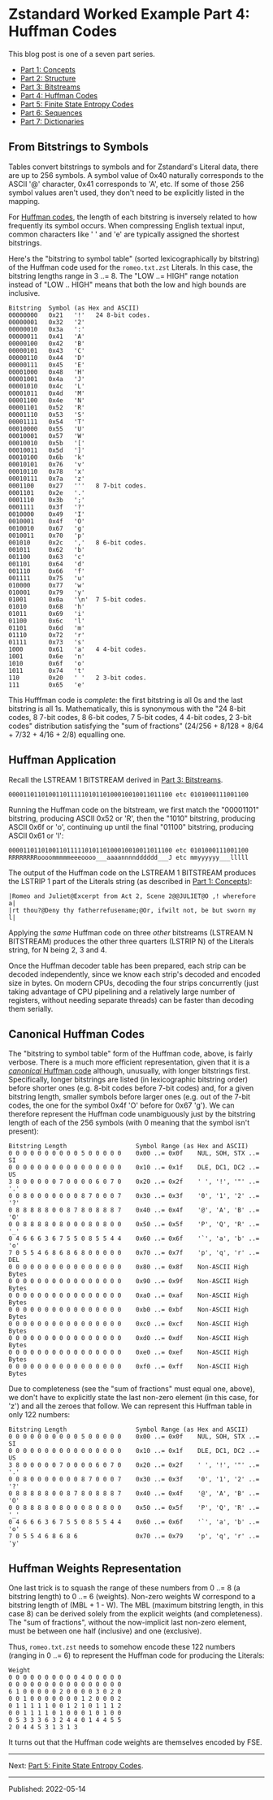 # Zstandard Worked Example Part 4: Huffman Codes

This blog post is one of a seven part series.

- [Part 1: Concepts](./zstandard-part-1-concepts.md)
- [Part 2: Structure](./zstandard-part-2-structure.md)
- [Part 3: Bitstreams](./zstandard-part-3-bitstreams.md)
- [Part 4: Huffman Codes](./zstandard-part-4-huffman.md)
- [Part 5: Finite State Entropy Codes](./zstandard-part-5-fse.md)
- [Part 6: Sequences](./zstandard-part-6-sequences.md)
- [Part 7: Dictionaries](./zstandard-part-7-dictionaries.md)


## From Bitstrings to Symbols

Tables convert bitstrings to symbols and for Zstandard's Literal data, there
are up to 256 symbols. A symbol value of 0x40 naturally corresponds to the
ASCII '@' character, 0x41 corresponds to 'A', etc. If some of those 256 symbol
values aren't used, they don't need to be explicitly listed in the mapping.

For [Huffman codes](https://en.wikipedia.org/wiki/Huffman_coding), the length
of each bitstring is inversely related to how frequently its symbol occurs.
When compressing English textual input, common characters like ' ' and 'e' are
typically assigned the shortest bitstrings.

Here's the "bitstring to symbol table" (sorted lexicographically by bitstring)
of the Huffman code used for the `romeo.txt.zst` Literals. In this case, the
bitstring lengths range in 3 ..= 8. The "LOW ..= HIGH" range notation instead
of "LOW .. HIGH" means that both the low and high bounds are inclusive.

```
Bitstring  Symbol (as Hex and ASCII)
00000000   0x21   '!'   24 8-bit codes.
00000001   0x32   '2'
00000010   0x3a   ':'
00000011   0x41   'A'
00000100   0x42   'B'
00000101   0x43   'C'
00000110   0x44   'D'
00000111   0x45   'E'
00001000   0x48   'H'
00001001   0x4a   'J'
00001010   0x4c   'L'
00001011   0x4d   'M'
00001100   0x4e   'N'
00001101   0x52   'R'
00001110   0x53   'S'
00001111   0x54   'T'
00010000   0x55   'U'
00010001   0x57   'W'
00010010   0x5b   '['
00010011   0x5d   ']'
00010100   0x6b   'k'
00010101   0x76   'v'
00010110   0x78   'x'
00010111   0x7a   'z'
0001100    0x27   '''   8 7-bit codes.
0001101    0x2e   '.'
0001110    0x3b   ';'
0001111    0x3f   '?'
0010000    0x49   'I'
0010001    0x4f   'O'
0010010    0x67   'g'
0010011    0x70   'p'
001010     0x2c   ','   8 6-bit codes.
001011     0x62   'b'
001100     0x63   'c'
001101     0x64   'd'
001110     0x66   'f'
001111     0x75   'u'
010000     0x77   'w'
010001     0x79   'y'
01001      0x0a   '\n'  7 5-bit codes.
01010      0x68   'h'
01011      0x69   'i'
01100      0x6c   'l'
01101      0x6d   'm'
01110      0x72   'r'
01111      0x73   's'
1000       0x61   'a'   4 4-bit codes.
1001       0x6e   'n'
1010       0x6f   'o'
1011       0x74   't'
110        0x20   ' '   2 3-bit codes.
111        0x65   'e'
```

This Hufffman code is *complete*: the first bitstring is all 0s and the last
bitstring is all 1s. Mathematically, this is synonymous with the "24 8-bit
codes, 8 7-bit codes, 8 6-bit codes, 7 5-bit codes, 4 4-bit codes, 2 3-bit
codes" distribution satisfying the "sum of fractions" (24/256 + 8/128 + 8/64 +
7/32 + 4/16 + 2/8) equalling one.


## Huffman Application

Recall the LSTREAM 1 BITSTREAM derived in
[Part 3: Bitstreams](./zstandard-part-3-bitstreams.md).

```
000011011010011011111010110100010010011011100 etc 0101000111001100
```

Running the Huffman code on the bitstream, we first match the "00001101"
bitstring, producing ASCII 0x52 or 'R', then the "1010" bitstring, producing
ASCII 0x6f or 'o', continuing up until the final "01100" bitstring, producing
ASCII 0x61 or 'l':

```
000011011010011011111010110100010010011011100 etc 0101000111001100
RRRRRRRRoooommmmmeeeoooo___aaaannnndddddd___J etc mmyyyyyy___lllll
```

The output of the Huffman code on the LSTREAM 1 BITSTREAM produces the LSTRIP 1
part of the Literals string (as described in
[Part 1: Concepts](./zstandard-part-1-concepts.md)):

```
|Romeo and Juliet@Excerpt from Act 2, Scene 2@@JULIET@O ,! wherefore a|
|rt thou?@Deny thy fatherrefusename;@Or, ifwilt not, be but sworn my l|
```

Applying the *same* Huffman code on three *other* bitstreams (LSTREAM N
BITSTREAM) produces the other three quarters (LSTRIP N) of the Literals string,
for N being 2, 3 and 4.

Once the Huffman decoder table has been prepared, each strip can be decoded
independently, since we know each strip's decoded and encoded size in bytes. On
modern CPUs, decoding the four strips concurrently (just taking advantage of
CPU pipelining and a relatively large number of registers, without needing
separate threads) can be faster than decoding them serially.


## Canonical Huffman Codes

The "bitstring to symbol table" form of the Huffman code, above, is fairly
verbose. There is a much more efficient representation, given that it is a
[*canonical* Huffman
code](https://en.wikipedia.org/wiki/Canonical_Huffman_code) although,
unusually, with longer bitstrings first. Specifically, longer bitstrings are
listed (in lexicographic bitstring order) before shorter ones (e.g. 8-bit codes
before 7-bit codes) and, for a given bitstring length, smaller symbols before
larger ones (e.g. out of the 7-bit codes, the one for the symbol 0x4f 'O'
before for 0x67 'g'). We can therefore represent the Huffman code unambiguously
just by the bitstring length of each of the 256 symbols (with 0 meaning that
the symbol isn't present):

```
Bitstring Length                   Symbol Range (as Hex and ASCII)
0 0 0 0 0 0 0 0 0 0 5 0 0 0 0 0    0x00 ..= 0x0f    NUL, SOH, STX ..= SI
0 0 0 0 0 0 0 0 0 0 0 0 0 0 0 0    0x10 ..= 0x1f    DLE, DC1, DC2 ..= US
3 8 0 0 0 0 0 7 0 0 0 0 6 0 7 0    0x20 ..= 0x2f    ' ', '!', '"' ..= '.'
0 0 8 0 0 0 0 0 0 0 8 7 0 0 0 7    0x30 ..= 0x3f    '0', '1', '2' ..= '?'
0 8 8 8 8 8 0 0 8 7 8 0 8 8 8 7    0x40 ..= 0x4f    '@', 'A', 'B' ..= 'O'
0 0 8 8 8 8 0 8 0 0 0 8 0 8 0 0    0x50 ..= 0x5f    'P', 'Q', 'R' ..= '_'
0 4 6 6 6 3 6 7 5 5 0 8 5 5 4 4    0x60 ..= 0x6f    '`', 'a', 'b' ..= 'o'
7 0 5 5 4 6 8 6 8 6 8 0 0 0 0 0    0x70 ..= 0x7f    'p', 'q', 'r' ..= DEL
0 0 0 0 0 0 0 0 0 0 0 0 0 0 0 0    0x80 ..= 0x8f    Non-ASCII High Bytes
0 0 0 0 0 0 0 0 0 0 0 0 0 0 0 0    0x90 ..= 0x9f    Non-ASCII High Bytes
0 0 0 0 0 0 0 0 0 0 0 0 0 0 0 0    0xa0 ..= 0xaf    Non-ASCII High Bytes
0 0 0 0 0 0 0 0 0 0 0 0 0 0 0 0    0xb0 ..= 0xbf    Non-ASCII High Bytes
0 0 0 0 0 0 0 0 0 0 0 0 0 0 0 0    0xc0 ..= 0xcf    Non-ASCII High Bytes
0 0 0 0 0 0 0 0 0 0 0 0 0 0 0 0    0xd0 ..= 0xdf    Non-ASCII High Bytes
0 0 0 0 0 0 0 0 0 0 0 0 0 0 0 0    0xe0 ..= 0xef    Non-ASCII High Bytes
0 0 0 0 0 0 0 0 0 0 0 0 0 0 0 0    0xf0 ..= 0xff    Non-ASCII High Bytes
```

Due to completeness (see the "sum of fractions" must equal one, above), we
don't have to explicitly state the last non-zero element (in this case, for
'z') and all the zeroes that follow. We can represent this Huffman table in
only 122 numbers:

```
Bitstring Length                   Symbol Range (as Hex and ASCII)
0 0 0 0 0 0 0 0 0 0 5 0 0 0 0 0    0x00 ..= 0x0f    NUL, SOH, STX ..= SI
0 0 0 0 0 0 0 0 0 0 0 0 0 0 0 0    0x10 ..= 0x1f    DLE, DC1, DC2 ..= US
3 8 0 0 0 0 0 7 0 0 0 0 6 0 7 0    0x20 ..= 0x2f    ' ', '!', '"' ..= '.'
0 0 8 0 0 0 0 0 0 0 8 7 0 0 0 7    0x30 ..= 0x3f    '0', '1', '2' ..= '?'
0 8 8 8 8 8 0 0 8 7 8 0 8 8 8 7    0x40 ..= 0x4f    '@', 'A', 'B' ..= 'O'
0 0 8 8 8 8 0 8 0 0 0 8 0 8 0 0    0x50 ..= 0x5f    'P', 'Q', 'R' ..= '_'
0 4 6 6 6 3 6 7 5 5 0 8 5 5 4 4    0x60 ..= 0x6f    '`', 'a', 'b' ..= 'o'
7 0 5 5 4 6 8 6 8 6                0x70 ..= 0x79    'p', 'q', 'r' ..= 'y'
```


## Huffman Weights Representation

One last trick is to squash the range of these numbers from 0 ..= 8 (a
bitstring length) to 0 ..= 6 (weights). Non-zero weights W correspond to a
bitstring length of (MBL + 1 - W). The MBL (maximum bitstring length, in this
case 8) can be derived solely from the explicit weights (and completeness). The
"sum of fractions", without the now-implicit last non-zero element, must be
between one half (inclusive) and one (exclusive).

Thus, `romeo.txt.zst` needs to somehow encode these 122 numbers (ranging in 0
..= 6) to represent the Huffman code for producing the Literals:

```
Weight
0 0 0 0 0 0 0 0 0 0 4 0 0 0 0 0
0 0 0 0 0 0 0 0 0 0 0 0 0 0 0 0
6 1 0 0 0 0 0 2 0 0 0 0 3 0 2 0
0 0 1 0 0 0 0 0 0 0 1 2 0 0 0 2
0 1 1 1 1 1 0 0 1 2 1 0 1 1 1 2
0 0 1 1 1 1 0 1 0 0 0 1 0 1 0 0
0 5 3 3 3 6 3 2 4 4 0 1 4 4 5 5
2 0 4 4 5 3 1 3 1 3
```

It turns out that the Huffman code weights are themselves encoded by FSE.


---

Next: [Part 5: Finite State Entropy Codes](./zstandard-part-5-fse.md).

---

Published: 2022-05-14
